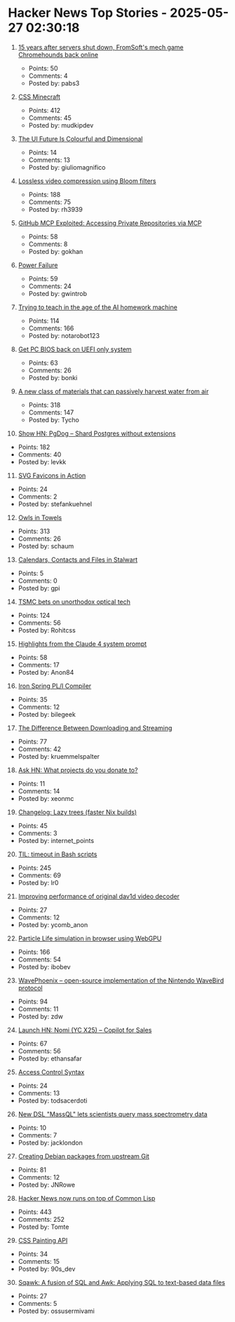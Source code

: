# Hacker News Top Stories - 2025-05-27 02:30:18

1. [15 years after servers shut down, FromSoft's mech game Chromehounds back online](https://www.readonlymemo.com/interview-15-years-after-the-servers-shut-down-fromsofts-singular-mech-game-chromehounds-is-back-online/)
   - Points: 50
   - Comments: 4
   - Posted by: pabs3

2. [CSS Minecraft](https://benjaminaster.com/css-minecraft/)
   - Points: 412
   - Comments: 45
   - Posted by: mudkipdev

3. [The UI Future Is Colourful and Dimensional](https://www.flarup.email/p/the-future-is-colourful-and-dimensional)
   - Points: 14
   - Comments: 13
   - Posted by: giuliomagnifico

4. [Lossless video compression using Bloom filters](https://github.com/ross39/new_bloom_filter_repo/blob/main/README.md)
   - Points: 188
   - Comments: 75
   - Posted by: rh3939

5. [GitHub MCP Exploited: Accessing Private Repositories via MCP](https://invariantlabs.ai/blog/mcp-github-vulnerability)
   - Points: 58
   - Comments: 8
   - Posted by: gokhan

6. [Power Failure](https://www.gwintrob.com/power-failure-review/)
   - Points: 59
   - Comments: 24
   - Posted by: gwintrob

7. [Trying to teach in the age of the AI homework machine](https://www.solarshades.club/p/dispatch-from-the-trenches-of-the)
   - Points: 114
   - Comments: 166
   - Posted by: notarobot123

8. [Get PC BIOS back on UEFI only system](https://github.com/FlyGoat/csmwrap)
   - Points: 63
   - Comments: 26
   - Posted by: bonki

9. [A new class of materials that can passively harvest water from air](https://blog.seas.upenn.edu/penn-engineers-discover-a-new-class-of-materials-that-passively-harvest-water-from-air/)
   - Points: 318
   - Comments: 147
   - Posted by: Tycho

10. [Show HN: PgDog – Shard Postgres without extensions](https://github.com/pgdogdev/pgdog)
   - Points: 182
   - Comments: 40
   - Posted by: levkk

11. [SVG Favicons in Action](https://css-tricks.com/svg-favicons-in-action/)
   - Points: 24
   - Comments: 2
   - Posted by: stefankuehnel

12. [Owls in Towels](https://owlsintowels.org/)
   - Points: 313
   - Comments: 26
   - Posted by: schaum

13. [Calendars, Contacts and Files in Stalwart](https://stalw.art/blog/collaboration/)
   - Points: 5
   - Comments: 0
   - Posted by: gpi

14. [TSMC bets on unorthodox optical tech](https://spectrum.ieee.org/microled-optical-chiplet)
   - Points: 124
   - Comments: 56
   - Posted by: Rohitcss

15. [Highlights from the Claude 4 system prompt](https://simonwillison.net/2025/May/25/claude-4-system-prompt/)
   - Points: 58
   - Comments: 17
   - Posted by: Anon84

16. [Iron Spring PL/I Compiler](http://www.iron-spring.com/)
   - Points: 35
   - Comments: 12
   - Posted by: bilegeek

17. [The Difference Between Downloading and Streaming](https://danq.me/2025/05/26/downloading-vs-streaming/)
   - Points: 77
   - Comments: 42
   - Posted by: kruemmelspalter

18. [Ask HN: What projects do you donate to?](undefined)
   - Points: 11
   - Comments: 14
   - Posted by: xeonmc

19. [Changelog: Lazy trees (faster Nix builds)](https://determinate.systems/posts/changelog-determinate-nix-352/)
   - Points: 45
   - Comments: 3
   - Posted by: internet_points

20. [TIL: timeout in Bash scripts](https://heitorpb.github.io/bla/timeout/)
   - Points: 245
   - Comments: 69
   - Posted by: lr0

21. [Improving performance of original dav1d video decoder](https://code.videolan.org/videolan/dav1d/-/merge_requests/1788)
   - Points: 27
   - Comments: 12
   - Posted by: ycomb_anon

22. [Particle Life simulation in browser using WebGPU](https://lisyarus.github.io/blog/posts/particle-life-simulation-in-browser-using-webgpu.html)
   - Points: 166
   - Comments: 54
   - Posted by: ibobev

23. [WavePhoenix – open-source implementation of the Nintendo WaveBird protocol](https://github.com/loopj/wavephoenix)
   - Points: 94
   - Comments: 11
   - Posted by: zdw

24. [Launch HN: Nomi (YC X25) – Copilot for Sales](undefined)
   - Points: 67
   - Comments: 56
   - Posted by: ethansafar

25. [Access Control Syntax](https://journal.stuffwithstuff.com/2025/05/26/access-control-syntax/)
   - Points: 24
   - Comments: 13
   - Posted by: todsacerdoti

26. [New DSL "MassQL" lets scientists query mass spectrometry data](https://news.ucr.edu/articles/2025/05/12/new-computer-language-helps-spot-hidden-pollutants)
   - Points: 10
   - Comments: 7
   - Posted by: jacklondon

27. [Creating Debian packages from upstream Git](https://optimizedbyotto.com/post/debian-packaging-from-git/)
   - Points: 81
   - Comments: 12
   - Posted by: JNRowe

28. [Hacker News now runs on top of Common Lisp](https://lisp-journey.gitlab.io/blog/hacker-news-now-runs-on-top-of-common-lisp/)
   - Points: 443
   - Comments: 252
   - Posted by: Tomte

29. [CSS Painting API](https://developer.mozilla.org/en-US/docs/Web/API/CSS_Painting_API)
   - Points: 34
   - Comments: 15
   - Posted by: 90s_dev

30. [Sqawk: A fusion of SQL and Awk: Applying SQL to text-based data files](https://github.com/jgarzik/sqawk)
   - Points: 27
   - Comments: 5
   - Posted by: ossusermivami

